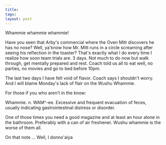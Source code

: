 ```yaml
---
title: 
tags: 
layout: post
---
```

Whammie whammie whammie!



Have you seen that Arby's commercial where the Oven Mitt discovers he has no nose?  Well, ya'know how Mr. Mitt runs in a circle screaming after seeing his reflection in the toaster?  That's exactly what I do every time I realize how soon team trials are.  3 days. Not much to do now but walk through, get mentally prepared and rest.  Coach told us all to eat well, no parties, no movies and go to bed before 10pm.



The last two days I have felt void of flavor.  Coach says I shouldn't worry.  And I will blame Monday's lack of flair on the Wushu Whammie.



For those if you who aren't in the know:



Whammie.  _n_. WAM^-ee. Excessive and frequent evacuation of feces, usually indicating gastrointestinal distress or disorder.



One of those times you need a good magazine and at least an hour alone in the bathroom.  Preferably with a can of air freshener.   Wushu whammie is the worse of them all.  



On that note ... Well, I donno'aiya
